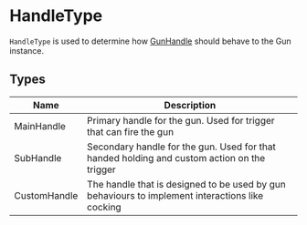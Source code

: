 # HandleType

`HandleType` is used to determine how [GunHandle](/components/gun/gunhandle) should behave to the Gun instance.

## Types

| Name         | Description                                                                                     |
|--------------|-------------------------------------------------------------------------------------------------|
| MainHandle   | Primary handle for the gun. Used for trigger that can fire the gun                              |
| SubHandle    | Secondary handle for the gun. Used for that handed holding and custom action on the trigger     |
| CustomHandle | The handle that is designed to be used by gun behaviours to implement interactions like cocking |